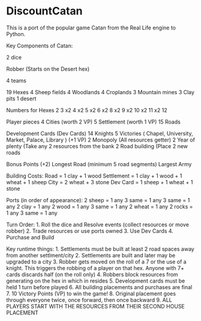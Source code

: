 # DiscountCatan
This is a port of the popular game Catan from the Real Life engine to Python.


Key Components of Catan:

  2 dice

  Robber   (Starts on the Desert hex)
  
  4 teams
  
  19 Hexes
    4 Sheep fields
    4 Woodlands
    4 Croplands
    3 Mountain mines
    3 Clay pits
    1 desert
    
  Numbers for Hexes
    2
    3 x2
    4 x2
    5 x2
    6 x2
    8 x2
    9 x2
    10 x2
    11 x2
    12
    
  Player pieces
    4 Cities  (worth 2 VP)
    5 Settlement  (worth 1 VP)
    15 Roads
    
  Development Cards (Dev Cards)
    14 Knights
    5 Victories ( Chapel, University, Market, Palace, Library ) (+1 VP)
    2 Monopoly (All resources getter)
    2 Year of plenty (Take any 2 resources from the bank
    2 Road building (Place 2 new roads
    
  Bonus Points (+2)
    Longest Road (minimum 5 road segments)
    Largest Army
    
  Building Costs:
    Road = 1 clay + 1 wood
    Settlement = 1 clay + 1 wood + 1 wheat + 1 sheep
    City = 2 wheat + 3 stone
    Dev Card = 1 sheep + 1 wheat + 1 stone
    
  Ports (in order of appearance):
    2 sheep = 1 any
    3 same = 1 any 
    3 same = 1 any
    2 clay = 1 any
    2 wood = 1 any
    3 same = 1 any
    2 wheat = 1 any
    2 rocks = 1 any
    3 same = 1 any
    
  Turn Order:
    1. Roll the dice and Resolve events (collect resources or move robber)
    2. Trade resources or use ports owned
    3. Use Dev Cards
    4. Purchase and Build
    
  Key runtime things:
    1. Settlements must be built at least 2 road spaces away from another settlment/city
    2. Settlements are built and later may be upgraded to a city
    3. Robber gets moved on the roll of a 7 or the use of a knight. This triggers the robbing of a player on that hex. Anyone with 7+ cards discards half (on the roll only)
    4. Robbers block resources from generating on the hex in which in resides
    5. Development cards must be held 1 turn before played
    6. All building placements and purchases are final
    7. 10 Victory Points (VP) to win the game!
    8. Original placement goes through everyone twice, once forward, then once backward
    9. ALL PLAYERS START WITH THE RESOURCES FROM THEIR SECOND HOUSE PLACEMENT
    
  
  
  
